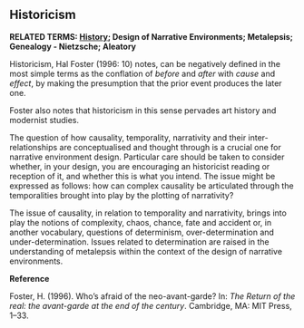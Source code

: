 ## Historicism

**RELATED TERMS: [History](https://github.com/narrative-environments/CourseCompendium/blob/main/History.md); Design of Narrative Environments; Metalepsis; Genealogy - Nietzsche; Aleatory**

Historicism, Hal Foster (1996: 10) notes, can be negatively defined in the most simple terms as the conflation of _before_ and _after_ with _cause_ and _effect_, by making the presumption that the prior event produces the later one.

Foster also notes that historicism in this sense pervades art history and modernist studies.

The question of how causality, temporality, narrativity and their inter-relationships are conceptualised and thought through is a crucial one for narrative environment design. Particular care should be taken to consider whether, in your design, you are encouraging an historicist reading or reception of it, and whether this is what you intend. The issue might be expressed as follows: how can complex causality be articulated through the temporalities brought into play by the plotting of narrativity?

The issue of causality, in relation to temporality and narrativity, brings into play the notions of complexity, chaos, chance, fate and accident or, in another vocabulary, questions of determinism, over-determination and under-determination. Issues related to determination are raised in the understanding of metalepsis within the context of the design of narrative environments.

**Reference**

Foster, H. (1996). Who’s afraid of the neo-avant-garde? In: _The Return of the real: the avant-garde at the end of the century_. Cambridge, MA: MIT Press, 1–33.
